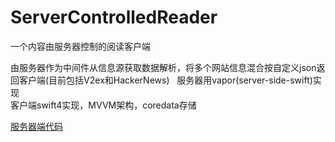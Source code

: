 # ServerControlledReader
一个内容由服务器控制的阅读客户端

由服务器作为中间件从信息源获取数据解析，将多个网站信息混合按自定义json返回客户端(目前包括V2ex和HackerNews)  
服务器用vapor(server-side-swift)实现  
客户端swift4实现，MVVM架构，coredata存储

[服务器端代码](https://github.com/certainly/VaporTestSwift4.git) 
